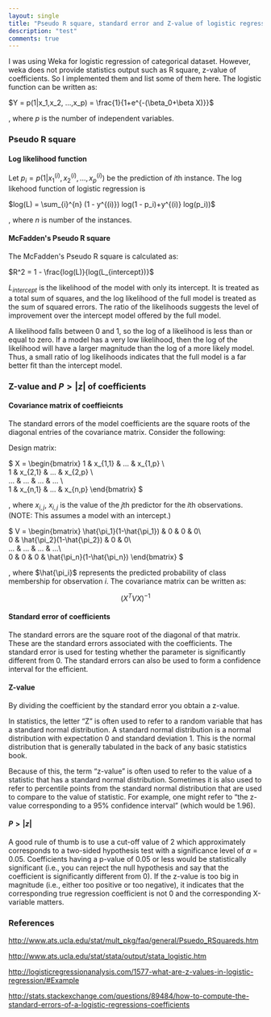 ```yaml
---
layout: single
title: "Pseudo R square, standard error and Z-value of logistic regression"
description: "test"
comments: true
---
```


I was using Weka for logistic regression of categorical dataset. However, weka does not provide statistics output such as R square, z-value of coefficients. So I implemented them and list some of them here.
The logistic function can be written as: 

$Y = p(1|x_1,x_2, ...,x_p) = \frac{1}{1+e^{-(\beta_0+\beta X)}}$

, where $p$ is the number of independent variables.

### Pseudo R square

#### Log likelihood function

Let $p_i = p(1|x_1^{(i)},x_2^{(i)}, ...,x_p^{(i)})$ be the prediction of $i$th instance.
The log likehood function of logistic regression is 

$log(L) = \sum_{i}^{n} (1 - y^{(i)}) log(1 - p_i)+y^{(i)} log(p_i))$

, where $n$ is number of the instances.

#### McFadden's Pseudo R square
The McFadden's Pseudo R square is calculated as:

$R^2 = 1 - \frac{log(L)}{log(L_{intercept})}$

$L_{intercept}$ is the likelihood of the model with only its intercept. It is treated as a total sum of squares, and the log likelihood of the full model is treated as the sum of squared errors. 
The ratio of the likelihoods suggests the level of improvement over the intercept model offered by the full model.

A likelihood falls between 0 and 1, so the log of a likelihood is less than or equal to zero.  If a model has a very low likelihood, then the log of the likelihood will have a larger magnitude than the log of a more likely model.  Thus, a small ratio of log likelihoods indicates that the full model is a far better fit than the intercept model. 

### Z-value and $P>|z|$ of coefficients

#### Covariance matrix of coeffieicnts

The standard errors of the model coefficients are the square roots of the diagonal entries of the covariance matrix. Consider the following:

Design matrix:

$
X = \begin{bmatrix} 
1 & x_{1,1} & ... & x_{1,p} \\\
1 & x_{2,1} & ... & x_{2,p} \\\
... & ... & ... & ... \\\
1 & x_{n,1} & ... & x_{n,p}
\end{bmatrix} 
$

, where $x_{i,j}$, $x_{i,j}$ is the value of the $j$th predictor for the $i$th observations.
(NOTE: This assumes a model with an intercept.)

$
V = \begin{bmatrix}
\hat{\pi_1}(1-\hat{\pi_1}) & 0 & 0 & 0\\\
0 & \hat{\pi_2}(1-\hat{\pi_2}) & 0 & 0\\\
... & ... & ... & ...\\\
0 & 0 & 0 & \hat{\pi_n}(1-\hat{\pi_n}) 
\end{bmatrix}
$

, where $\hat{\pi_i}$ represents the predicted probability of class membership for observation $i$.
The covariance matrix can be written as:

$$(X^TVX)^{−1}$$


#### Standard error of coefficients
The standard errors are the square root of the diagonal of that matrix. These are the standard errors associated with the coefficients.  The standard error is used for testing whether the parameter is significantly different from 0. The standard errors can also be used to form a confidence interval for the efficient.


#### Z-value
By dividing the coefficient by the standard error you obtain a z-value.

In statistics, the letter “Z” is often used to refer to a random variable that has a standard normal distribution. A standard normal distribution is a normal distribution with expectation 0 and standard deviation 1. This is the normal distribution that is generally tabulated in the back of any basic statistics book.

Because of this, the term “z-value” is often used to refer to the value of a statistic that has a standard normal distribution. Sometimes it is also used to refer to percentile points from the standard normal distribution that are used to compare to the value of statistic. For example, one might refer to “the z-value corresponding to a 95% confidence interval” (which would be 1.96).

#### $P>|z|$
A good rule of thumb is to use a cut-off value of 2 which approximately corresponds to a two-sided hypothesis test with a significance level of $\alpha=0.05$. 
Coefficients having a p-value of 0.05 or less would be statistically significant (i.e., you can reject the null hypothesis and say that the coefficient is significantly different from 0). 
If the z-value is too big in magnitude (i.e., either too positive or too negative), it indicates that the corresponding true regression coefficient is not 0 and the corresponding X-variable matters.

### References

http://www.ats.ucla.edu/stat/mult_pkg/faq/general/Psuedo_RSquareds.htm

http://www.ats.ucla.edu/stat/stata/output/stata_logistic.htm

http://logisticregressionanalysis.com/1577-what-are-z-values-in-logistic-regression/#Example

http://stats.stackexchange.com/questions/89484/how-to-compute-the-standard-errors-of-a-logistic-regressions-coefficients
